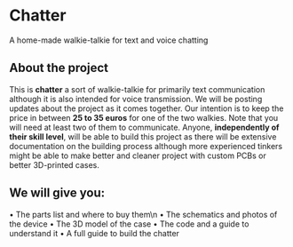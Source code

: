 # Chatter
A home-made walkie-talkie for text and voice chatting 

## About the project
This is **chatter** a sort of walkie-talkie for primarily text communication although it is also intended for voice transmission. We will be posting updates about the project as it comes together. Our intention is to keep the price in between **25 to 35 euros** for one of the two walkies. Note that you will need at least two of them to communicate. Anyone, **independently of their skill level**, will be able to build this project as there will be extensive documentation on the building process although more experienced tinkers might be able to make better and cleaner project with custom PCBs or better 3D-printed cases.

## We will give you:
• The parts list and where to buy them\n
• The schematics and photos of the device
• The 3D model of the case
• The code and a guide to understand it
• A full guide to build the chatter
